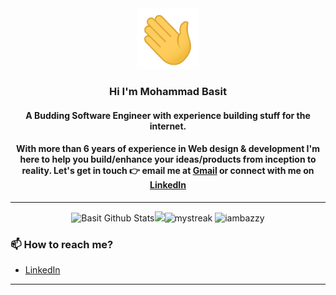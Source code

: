<div align="center">
  <img  src="https://raw.githubusercontent.com/ABSphreak/ABSphreak/master/gifs/Hi.gif" width="100px"> 
</div>

<h3 align="center">Hi I'm Mohammad Basit</h3>

<h4 align="center">A Budding Software Engineer with experience building stuff for the internet.</h4>

<h4 align="center">
With more than 6 years of experience in Web design & development I'm here to help you build/enhance your ideas/products from inception to reality.
  Let's get in touch 👉 email me at <a href = "mailto: mohammadbasit0404@gmail.com">Gmail</a> or connect with me on <a href="https://www.linkedin.com/in/bmir/">LinkedIn</a>
</h4>
<hr />

<p align="center">
<img src="https://github-readme-stats.vercel.app/api?username=iambazzy&include_all_commits=true&count_private=true&show_icons=true&line_height=20&title_color=7A7ADB&icon_color=2234AE&text_color=D3D3D3&bg_color=0,000000,130F40" alt="Basit Github Stats" width="100%" height="200"><img src="https://github-profile-trophy.vercel.app/?username=iambazzy&theme=juicyfresh&no-bg=true" &include_all_commits=true&count_private=true&show_icons=true&line_height=20&title_color=7A7ADB&icon_color=2234AE&text_color=D3D3D3&bg_color=0,000000,130F40 width="65%" /><img src="https://github-readme-streak-stats.herokuapp.com/?user=iambazzy&theme=tokyonight" alt="mystreak" height="200" width="100%"/>
<img height="200" src="https://github-readme-stats.vercel.app/api/top-langs?username=iambazzy&line_height=20&title_color=7A7ADB&icon_color=2234AE&text_color=D3D3D3&bg_color=0,000000,130F40&layout=compact" width="100%" alt="iambazzy" />

<br />
  


<p align="center">
  

</p>
</p>

### 📫 How to reach me?

- [LinkedIn](https://www.linkedin.com/in/bmir/) 

<hr />
